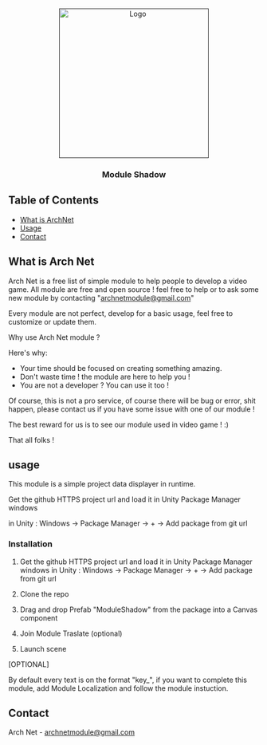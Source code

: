 
<!-- PROJECT LOGO -->
<br />
<p align="center">
  <a href="">
    <img src="https://archnet-plateform.fr/images/ArchNetLogoWithBck.png" alt="Logo" width="300">
  </a>

  <h3 align="center">Module Shadow</h3>
</p>



<!-- TABLE OF CONTENTS -->
## Table of Contents

* [What is ArchNet](#about-the-project)
* [Usage](#usage)
* [Contact](#contact)



<!-- ABOUT THE PROJECT -->
## What is Arch Net

Arch Net is a free list of simple module to help people to develop a video game.
All module are free and open source ! feel free to help or to ask some new module by contacting "archnetmodule@gmail.com"

Every module are not perfect, develop for a basic usage, feel free to customize or update them.

Why use Arch Net module ?

Here's why:
* Your time should be focused on creating something amazing.
* Don't waste time ! the module are here to help you !
* You are not a developer ? You can use it too !

Of course, this is not a pro service, of course there will be bug or error, shit happen, please contact us if you have some issue with one of our module !

The best reward for us is to see our module used in video game ! :) 

That all folks !


<!-- Usage -->
## usage

This module is a simple project data displayer in runtime.

Get the github HTTPS project url and load it in Unity Package Manager windows

in Unity : Windows -> Package Manager -> + -> Add package from git url

### Installation

1. Get the github HTTPS project url and load it in Unity Package Manager windows
in Unity : Windows -> Package Manager -> + -> Add package from git url

2. Clone the repo

3. Drag and drop Prefab "ModuleShadow"  from the package into a Canvas component

4. Join Module Traslate (optional)

5. Launch scene


[OPTIONAL]

By default every text is on the format "key_", if you want to complete this module, add Module Localization and follow the module instuction.

<!-- CONTACT -->
## Contact

Arch Net - archnetmodule@gmail.com
